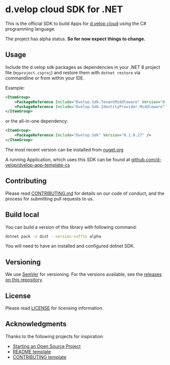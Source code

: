# d.velop cloud SDK for .NET

This is the official SDK to build Apps for [d.velop cloud](https://www.d-velop.de/cloud/) using the C# programming language.

The project has alpha status. **So for now expect things to change.**

## Usage

Include the d.velop sdk packages as dependencies in your .NET 8 project file (`myproject.csproj`) and restore them with `dotnet restore` via commandline or from within your IDE.

Example:
```xml
<ItemGroup>
    <PackageReference Include="Dvelop.Sdk.TenantMiddleware" Version="0.1.0.27" />
    <PackageReference Include="Dvelop.Sdk.IdentityProvider.Middleware" Version="0.1.0.27" />
</ItemGroup>
```

or the all-in-one dependency:

```xml
<ItemGroup>
    <PackageReference Include="Dvelop.Sdk" Version="0.1.0.27" />
</ItemGroup>
```

The most recent version can be installed from [nuget.org](https://www.nuget.org/packages/Dvelop.Sdk)

A running Application, which uses this SDK can be found at [github.com/d-velop/dvelop-app-template-cs](https://github.com/d-velop/dvelop-app-template-cs)

## Contributing

Please read [CONTRIBUTING.md](CONTRIBUTING.md) for details on our code of conduct, and the process for submitting pull requests to us.

## Build local

You can build a version of this library with following command:

```bash
dotnet pack -o dist --version-suffix alpha
```

You will need to have an installed and configured dotnet SDK.

## Versioning

We use [SemVer](http://semver.org/) for versioning. For the versions available, see
the [releases on this repository](https://github.com/d-velop/dvelop-sdk-cs/releases).

## License

Please read [LICENSE](LICENSE) for licensing information.

## Acknowledgments

Thanks to the following projects for inspiration

* [Starting an Open Source Project](https://opensource.guide/starting-a-project/)
* [README template](https://gist.github.com/PurpleBooth/109311bb0361f32d87a2)
* [CONTRIBUTING template](https://github.com/nayafia/contributing-template/blob/master/CONTRIBUTING-template.md)
